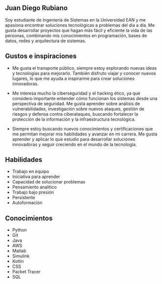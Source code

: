 ## Juan Diego Rubiano
Soy estudiante de Ingeniería de Sistemas en la Universidad EAN y me apasiona encontrar soluciones tecnológicas a problemas del día a día. Me gusta desarrollar proyectos que hagan más fácil y eficiente la vida de las personas, combinando mis conocimientos en programación, bases de datos, redes y arquitectura de sistemas.

## Gustos e inspiraciones
- Me gusta el transporte público, siempre estoy explorando nuevas ideas y tecnologías para mejorarlo. También disfruto viajar y conocer nuevos lugares, lo que me ayuda a inspirarme para crear soluciones innovadoras.

- Me interesa mucho la ciberseguridad y el hacking ético, ya que considero importante entender cómo funcionan los sistemas desde una perspectiva de seguridad. Me gusta aprender sobre análisis de vulnerabilidades, investigación sobre nuevos ataques, gestión de riesgos y defensa contra ciberataques, buscando fortalecer la protección de la información y la infraestructura tecnológica.

- Siempre estoy buscando nuevos conocimientos y certificaciones que me permitan mejorar mis habilidades y avanzar en mi carrera. Me gusta aprender y aplicar lo que estudio para desarrollar soluciones innovadoras y seguir creciendo en el mundo de la tecnología.

## Habilidades
- Trabajo en equipo
- Iniciativa para aprender
- Capacidad de solucionar problemas
- Pensamiento analítico
- Trabajo bajo presión
- Persistente
- Autoformación
## Conocimientos
- Python
- Git
- Java
- AWS
- Matlab
- Simulink
- Kotlin
- CSS
- Packet Tracer
- SQL
<!--
**JuanDiRS/JuanDiRS** is a ✨ _special_ ✨ repository because its `README.md` (this file) appears on your GitHub profile.

Here are some ideas to get you started:

- 🔭 I’m currently working on ...
- 🌱 I’m currently learning ...
- 👯 I’m looking to collaborate on ...
- 🤔 I’m looking for help with ...
- 💬 Ask me about ...
- 📫 How to reach me: ...
- 😄 Pronouns: ...
- ⚡ Fun fact: ...
-->

